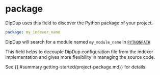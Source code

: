 # package

DipDup uses this field to discover the Python package of your project.

```yaml
package: my_indexer_name
```

DipDup will search for a module named `my_module_name` in [`PYTHONPATH`](https://docs.python.org/3/using/cmdline.html#envvar-PYTHONPATH)

This field helps to decouple DipDup configuration file from the indexer implementation and gives more flexibility in managing the source code.

See {{ #summary getting-started/project-package.md}} for details.
